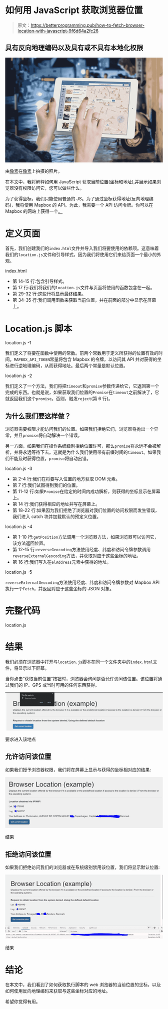 # 如何用 JavaScript 获取浏览器位置

> 原文：<https://betterprogramming.pub/how-to-fetch-browser-location-with-javascript-9f6d64a2fc26>

## 具有反向地理编码以及具有或不具有本地化权限

![](img/6610b1c5633130a9b6e31e875017716c.png)

由[像素](https://www.pexels.com/es-es/@pixabay?utm_content=attributionCopyText&utm_medium=referral&utm_source=pexels)在[像素](https://www.pexels.com/es-es/foto/ipad-blanco-38271/?utm_content=attributionCopyText&utm_medium=referral&utm_source=pexels)上拍摄的照片。

在本文中，我将解释如何用 JavaScript 获取当前位置(坐标和地址),并展示如果浏览器没有权限访问它，您可以做些什么。

为了获得坐标，我们只能使用普通的 JS。为了通过坐标获得地址(反向地理编码)，我将使用 Mapbox 的 API。为此，我需要一个 API 访问令牌。你可以在 Mapbox 的网站上获得一个[。](https://docs.mapbox.com/help/getting-started/access-tokens/)

# 定义页面

首先，我们创建我们的`index.html`文件并导入我们将要使用的依赖项。这意味着我们的`location.js`文件和引导样式，因为我们将使用它们来给页面一个最小的外观。

index.html

*   第 14-15 行:包含引导样式。
*   第 17 行:我们将我们的`location.js`文件与页面将使用的函数包含在一起。
*   第 29-32 行:这些行将显示最终结果。
*   第 34-35 行:我们调用函数来获取当前位置，并在前面的部分中显示在屏幕上。

# Location.js 脚本

location.js -1

我们定义了将要在函数中使用的常数。前两个常数用于定义所获得的位置有效的时间。`MAPBOX_API_TOKEN`常量将包含 Mapbox 的令牌，以访问其 API 并对获得的坐标进行逆地理编码，从而获得地址。最后两个常量是默认位置。

location.js -2

我们定义了一个方法，我们将把`timeout`和`promise`参数传递给它，它返回第一个完成的东西。也就是说，如果获取我们位置的`Promise`在`timeout`之前解决了，它就返回我们这个`promise`。否则，触发`reject`(第 6 行)。

## 为什么我们要这样做？

浏览器需要权限才能访问我们的位置。如果我们拒绝它们，浏览器将抛出一个异常，并且`promise`将自动解决一个错误。

另一方面，如果我们在操作系统级别拒绝位置许可，那么`promise`将永远不会被解析，并将永远等待下去。这就是为什么我们使用带有前缀时间的`timeout`。如果我们不能及时获得位置，`promise`将自动出错。

location.js -3

*   第 2-4 行:我们在将要写入位置的地方获取 DOM 元素。
*   第 7 行:我们试图得到我们的位置。
*   第 11-12 行:如果`Promise`在给定的时间内成功解析，则获得的坐标显示在屏幕上。
*   第 14 行:我们获得相应的地址并写在屏幕上。
*   第 18-22 行:如果因为我们拒绝了浏览器对我们位置的访问权限而发生错误，我们进入 catch 块并加载默认的预定义位置。

location.js -4

*   第 1-10 行:`getPosition`方法调用一个浏览器方法，如果浏览器可以访问它，该方法返回位置。
*   第 12-15 行:`reverseGeocoding`方法使用经度、纬度和访问令牌参数调用`reverseExternalGeocoding`方法，并获取对应于这些坐标的地址。
*   第 16 行:我们写入在`elAddress`元素中获得的地址。

location.js -5

`reverseExternalGeocoding`方法使用经度、纬度和访问令牌参数对 Mapbox API 执行一个`Fetch`，并返回对应于这些坐标的 JSON 对象。

# 完整代码

location.js

# 结果

我们必须在浏览器中打开与`location.js`脚本在同一个文件夹中的`index.html`文件，将显示以下屏幕。

当你点击“获取当前位置”按钮时，浏览器会询问是否允许访问该位置。该位置将通过我们的 IP、GPS 或当时可用的任何东西获得。

![](img/1ef61bef889aee75e3013cc3c5a0bc31.png)

要求进入该地点

## 允许访问该位置

如果我们授予浏览器权限，我们将在屏幕上显示与获得的坐标相对应的结果:

![](img/6ad1310f40171e5345cc1ec9f3272dfb.png)

结果

## 拒绝访问该位置

如果我们拒绝访问我们的浏览器或在系统级别禁用该位置，我们将显示默认位置:

![](img/79d4ec525bc725fa598c898b91aef8c0.png)

结果

# 结论

在本文中，我们看到了如何获取执行脚本的 web 浏览器的当前位置的坐标，以及如何使用反向地理编码来获取与这些坐标对应的地址。

希望你觉得有用。